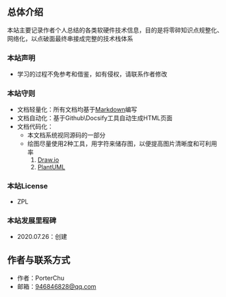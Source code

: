 ## 总体介绍

本站主要记录作者个人总结的各类软硬件技术信息，目的是将零碎知识点规整化、网络化，以点破面最终串接成完整的技术栈体系

### 本站声明

- 学习的过程不免参考和借鉴，如有侵权，请联系作者修改

### 本站守则

- 文档轻量化：所有文档均基于[Markdown](./other/markdown.md)编写
- 文档自动化：基于Github\Docsify工具自动生成HTML页面
- 文档代码化：
  - 本文档系统视同源码的一部分
  - 绘图尽量使用2种工具，用字符来储存图，以便提高图片清晰度和可利用率
    1. [Draw.io](https://draw-io.en.softonic.com/)
    2. [PlantUML](https://sourceforge.net/projects/plantuml/)

### 本站License

- ZPL

### 本站发展里程碑

- 2020.07.26：创建

## 作者与联系方式

- 作者：PorterChu
- 邮箱：946846828@qq.com
